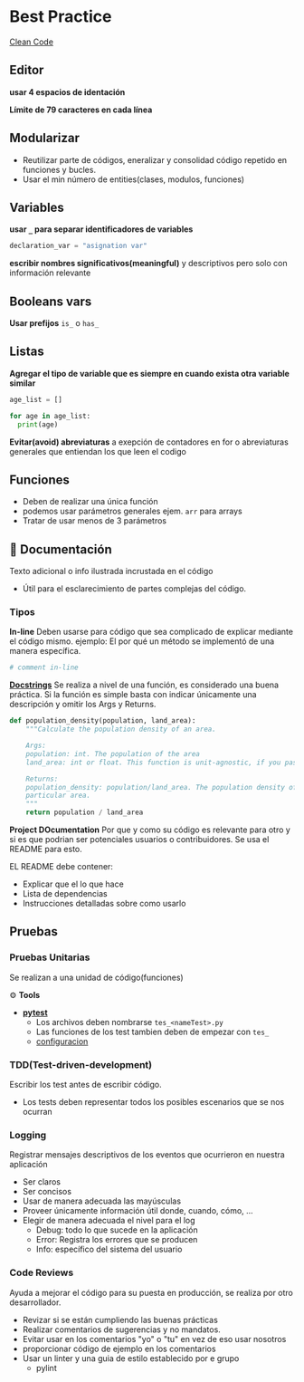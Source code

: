 # Best Practice

[Clean Code](https://github.com/jhonPariona/clean-code/blob/master/README.md#clean-code)

## Editor

**usar 4 espacios de identación**

**Límite de 79 caracteres en cada línea**

## Modularizar

- Reutilizar parte de códigos, eneralizar y consolidad código repetido en funciones y bucles.
- Usar el min número de entities(clases, modulos, funciones)

## Variables

**usar `_` para separar identificadores de variables**

```python
declaration_var = "asignation var"
```

**escribir nombres significativos(meaningful)** y descriptivos pero solo con información relevante

## Booleans vars

**Usar prefijos** `is_` o `has_`

## Listas

**Agregar el tipo de variable que es siempre en cuando exista otra variable similar**

```python
age_list = []

for age in age_list:
  print(age)
```

**Evitar(avoid) abreviaturas** a exepción de contadores en for o abreviaturas generales que entiendan los que leen el codigo

## Funciones

- Deben de realizar una única función
- podemos usar parámetros generales ejem. `arr` para arrays
- Tratar de usar menos de 3 parámetros


## 📖 Documentación

Texto adicional o info ilustrada incrustada en el código

- Útil para el esclarecimiento de partes complejas del código.

### Tipos

**In-line** Deben usarse para código que sea complicado de explicar mediante el código mismo. ejemplo: El por qué un método se implementó de una manera específica.

```python
# comment in-line
```

**[Docstrings](https://www.python.org/dev/peps/pep-0257/)** Se realiza a nivel de una función, es considerado una buena práctica. Si la función es simple basta con indicar únicamente una descripción y omitir los Args y Returns.

```python
def population_density(population, land_area):
    """Calculate the population density of an area.

    Args:
    population: int. The population of the area
    land_area: int or float. This function is unit-agnostic, if you pass in values in terms of square km or square miles the function will return a density in those units.

    Returns:
    population_density: population/land_area. The population density of a 
    particular area.
    """
    return population / land_area
```

**Project DOcumentation** Por que y como su código es relevante para otro y si es que podrian ser potenciales usuarios o contribuidores. Se usa el README para esto.

EL README debe contener:

- Explicar que el lo que hace
- Lista de dependencias
- Instrucciones detalladas sobre como usarlo

## Pruebas

### Pruebas Unitarias

Se realizan a una unidad de código(funciones)

⚙️ **Tools**

- **[pytest](https://docs.pytest.org/en/latest/getting-started.html)**
  - Los archivos deben nombrarse `tes_<nameTest>.py`
  - Las funciones de los test tambien deben de empezar con `tes_`
  - [configuracion](https://docs.pytest.org/en/latest/customize.html)
  
### TDD(Test-driven-development)

Escribir los test antes de escribir código.

- Los tests deben representar todos los posibles escenarios que se nos ocurran

### Logging

Registrar mensajes descriptivos de los eventos que ocurrieron en nuestra aplicación

- Ser claros
- Ser concisos
- Usar de manera adecuada las mayúsculas
- Proveer únicamente información útil donde, cuando, cómo, ...
- Elegir de manera adecuada el nivel para el log
  - Debug: todo lo que sucede en la aplicación
  - Error: Registra los errores que se producen
  - Info: específico del sistema del usuario
  
### Code Reviews

Ayuda a mejorar el código para su puesta en producción, se realiza por otro desarrollador.

- Revizar si se están cumpliendo las buenas prácticas
- Realizar comentarios de sugerencias y no mandatos.
- Evitar usar en los comentarios "yo" o "tu" en vez de eso usar nosotros
- proporcionar código de ejemplo en los comentarios
- Usar un linter y una guia de estilo establecido por e grupo
  - pylint
